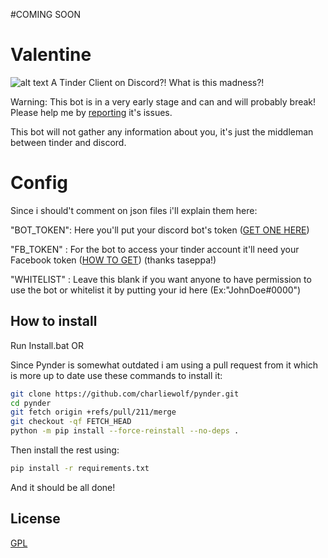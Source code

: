 #COMING SOON

# Valentine
![alt text](https://i.imgur.com/OLJURRD.png)
A Tinder Client on Discord?! What is this madness?!

Warning: This bot is in a very early stage and can and will probably break! Please help me by [reporting](https://github.com/antoniomsantos99/Valentine/issues) it's issues.

This bot will not gather any information about you, it's just the middleman between tinder and discord.

# Config

Since i should't comment on json files i'll explain them here:

"BOT_TOKEN": Here you'll put your discord bot's token ([GET ONE HERE](https://discordapp.com/developers/applications/me))

"FB_TOKEN" : For the bot to access your tinder account it'll need your Facebook token ([HOW TO GET](https://gist.github.com/taseppa/66fc7239c66ef285ecb28b400b556938)) (thanks taseppa!)

"WHITELIST" : Leave this blank if you want anyone to have permission to use the bot or whitelist it by putting your id here (Ex:"JohnDoe#0000")

## How to install
Run Install.bat OR

Since Pynder is somewhat outdated i am using a pull request from it which is more up to date use these commands to install it:
````bash
git clone https://github.com/charliewolf/pynder.git
cd pynder
git fetch origin +refs/pull/211/merge
git checkout -qf FETCH_HEAD
python -m pip install --force-reinstall --no-deps .
````
Then install the rest using:
````bash
pip install -r requirements.txt
````
And it should be all done!

## License
[GPL](https://choosealicense.com/licenses/gpl-3.0/)

